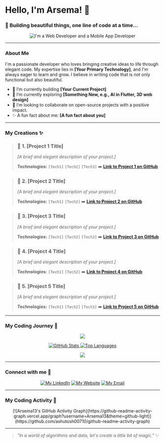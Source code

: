 # Hello, I'm Arsema! 💖

### 🌸 Building beautiful things, one line of code at a time...

<div align="center">
  <img src="https://raw.githubusercontent.com/Arsema13/Arsema13/main/Assets/typewriter.gif" alt="I'm a Web Developer and a Mobile App Developer" />
</div>

---

### About Me

I'm a passionate developer who loves bringing creative ideas to life through elegant code. My expertise lies in **[Your Primary Technology]**, and I'm always eager to learn and grow. I believe in writing code that is not only functional but also beautiful.

- 🔭 I’m currently building **[Your Current Project]**
- 🌱 I’m currently exploring **[Something New, e.g., AI in Flutter, 3D web design]**
- 👯 I’m looking to collaborate on open-source projects with a positive impact.
- ✨ A fun fact about me: **[A fun fact about you]**

---

### My Creations ✨

> ### 🌸 **1. [Project 1 Title]**
> _[A brief and elegant description of your project.]_
>
> **Technologies:** `[Tech1]` `[Tech2]` `[Tech3]`
> ➡️ **[Link to Project 1 on GitHub](https://github.com/Arsema13/[Your-Project-Repo])**

> ### 🌸 **2. [Project 2 Title]**
> _[A brief and elegant description of your project.]_
>
> **Technologies:** `[Tech1]` `[Tech2]`
> ➡️ **[Link to Project 2 on GitHub](https://github.com/Arsema13/[Your-Project-Repo])**

> ### 🌸 **3. [Project 3 Title]**
> _[A brief and elegant description of your project.]_
>
> **Technologies:** `[Tech1]` `[Tech2]` `[Tech3]`
> ➡️ **[Link to Project 3 on GitHub](https://github.com/Arsema13/[Your-Project-Repo])**

> ### 🌸 **4. [Project 4 Title]**
> _[A brief and elegant description of your project.]_
>
> **Technologies:** `[Tech1]` `[Tech2]`
> ➡️ **[Link to Project 4 on GitHub](https://github.com/Arsema13/[Your-Project-Repo])**

> ### 🌸 **5. [Project 5 Title]**
> _[A brief and elegant description of your project.]_
>
> **Technologies:** `[Tech1]` `[Tech2]` `[Tech3]`
> ➡️ **[Link to Project 5 on GitHub](https://github.com/Arsema13/[Your-Project-Repo])**

---

### My Coding Journey 💖

<div align="center">

<p align="center">
  <img src="https://profile-counter.glitch.me/{Arsema13}/count.svg" />
</p>

<p align="center">
  <a href="https://github.com/Arsema13?tab=repositories">
    <img alt="GitHub Stats" src="https://github-readme-stats.vercel.app/api?username=Arsema13&show_icons=true&theme=rose&hide_border=true&border_radius=15" />
  </a>
  <a href="https://github.com/Arsema13">
    <img alt="Top Languages" src="https://github-readme-stats.vercel.app/api/top-langs/?username=Arsema13&layout=compact&theme=rose&hide_border=true" />
  </a>
</p>

<p align="center">
  <img src="https://github-profile-summary-cards.vercel.app/api/cards/wakatime?username=YOUR_WAKATIME_USERNAME&theme=2077&hide_border=true&style=stats" />
</p>

<p align="center">
  </p>

</div>

---

### Connect with me 💖

<div align="center">

[![My LinkedIn](https://img.shields.io/badge/-LinkedIn-0077B5?style=for-the-badge&logo=linkedin&logoColor=white)](https://linkedin.com/in/[Your-LinkedIn-Username])
[![My Website](https://img.shields.io/badge/-Website-1DA1F2?style=for-the-badge&logo=vercel&logoColor=white)](https://[Your-Website].vercel.app)
[![My Email](https://img.shields.io/badge/-Email-D14836?style=for-the-badge&logo=gmail&logoColor=white)](mailto:youremail@example.com)

</div>

---

### My Coding Activity 🚀

<div align="center">
  [![Arsema13's GitHub Activity Graph](https://github-readme-activity-graph.vercel.app/graph?username=Arsema13&theme=github-light)](https://github.com/ashutosh00710/github-readme-activity-graph)
</div>

---

> _"In a world of algorithms and data, let's create a little bit of magic."_ ✨
